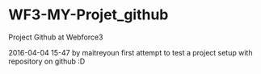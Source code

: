 # WF3-MY-Projet_github
Project Github at Webforce3

2016-04-04 15-47
by maitreyoun
first attempt to test a project setup with repository on github :D